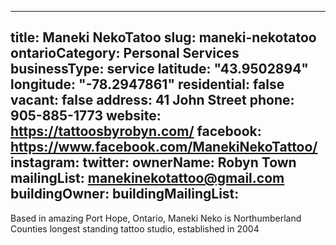 
---
title: Maneki NekoTatoo
slug: maneki-nekotatoo
ontarioCategory: Personal Services
businessType: service
latitude: "43.9502894"
longitude: "-78.2947861"
residential: false
vacant: false
address: 41 John Street
phone: 905-885-1773
website: https://tattoosbyrobyn.com/
facebook: https://www.facebook.com/ManekiNekoTattoo/
instagram: 
twitter: 
ownerName: Robyn  Town
mailingList: manekinekotattoo@gmail.com 
buildingOwner: 
buildingMailingList: 
---
Based in amazing Port Hope, Ontario, Maneki Neko is Northumberland Counties longest standing tattoo studio, established in 2004
